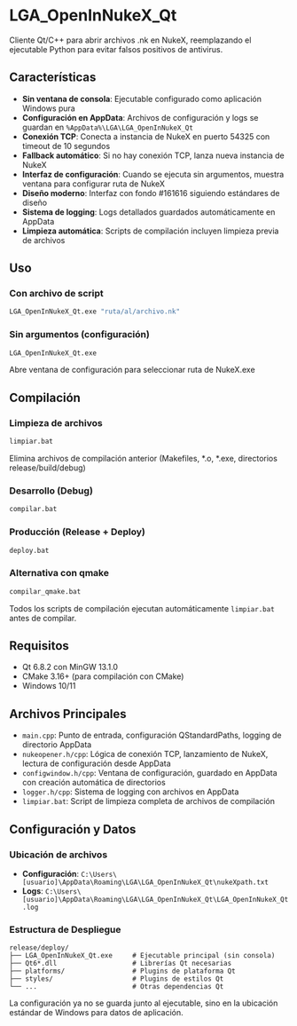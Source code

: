 # LGA_OpenInNukeX_Qt

Cliente Qt/C++ para abrir archivos .nk en NukeX, reemplazando el ejecutable Python para evitar falsos positivos de antivirus.

## Características

- **Sin ventana de consola**: Ejecutable configurado como aplicación Windows pura
- **Configuración en AppData**: Archivos de configuración y logs se guardan en `%AppData%\LGA\LGA_OpenInNukeX_Qt`
- **Conexión TCP**: Conecta a instancia de NukeX en puerto 54325 con timeout de 10 segundos
- **Fallback automático**: Si no hay conexión TCP, lanza nueva instancia de NukeX
- **Interfaz de configuración**: Cuando se ejecuta sin argumentos, muestra ventana para configurar ruta de NukeX
- **Diseño moderno**: Interfaz con fondo #161616 siguiendo estándares de diseño
- **Sistema de logging**: Logs detallados guardados automáticamente en AppData
- **Limpieza automática**: Scripts de compilación incluyen limpieza previa de archivos

## Uso

### Con archivo de script
```bash
LGA_OpenInNukeX_Qt.exe "ruta/al/archivo.nk"
```

### Sin argumentos (configuración)
```bash
LGA_OpenInNukeX_Qt.exe
```
Abre ventana de configuración para seleccionar ruta de NukeX.exe

## Compilación

### Limpieza de archivos
```bash
limpiar.bat
```
Elimina archivos de compilación anterior (Makefiles, *.o, *.exe, directorios release/build/debug)

### Desarrollo (Debug)
```bash
compilar.bat
```

### Producción (Release + Deploy)
```bash
deploy.bat
```

### Alternativa con qmake
```bash
compilar_qmake.bat
```

Todos los scripts de compilación ejecutan automáticamente `limpiar.bat` antes de compilar.

## Requisitos

- Qt 6.8.2 con MinGW 13.1.0
- CMake 3.16+ (para compilación con CMake)
- Windows 10/11

## Archivos Principales

- `main.cpp`: Punto de entrada, configuración QStandardPaths, logging de directorio AppData
- `nukeopener.h/cpp`: Lógica de conexión TCP, lanzamiento de NukeX, lectura de configuración desde AppData
- `configwindow.h/cpp`: Ventana de configuración, guardado en AppData con creación automática de directorios
- `logger.h/cpp`: Sistema de logging con archivos en AppData
- `limpiar.bat`: Script de limpieza completa de archivos de compilación

## Configuración y Datos

### Ubicación de archivos
- **Configuración**: `C:\Users\[usuario]\AppData\Roaming\LGA\LGA_OpenInNukeX_Qt\nukeXpath.txt`
- **Logs**: `C:\Users\[usuario]\AppData\Roaming\LGA\LGA_OpenInNukeX_Qt\LGA_OpenInNukeX_Qt.log`

### Estructura de Despliegue

```
release/deploy/
├── LGA_OpenInNukeX_Qt.exe     # Ejecutable principal (sin consola)
├── Qt6*.dll                   # Librerías Qt necesarias
├── platforms/                 # Plugins de plataforma Qt
├── styles/                    # Plugins de estilos Qt
└── ...                        # Otras dependencias Qt
```

La configuración ya no se guarda junto al ejecutable, sino en la ubicación estándar de Windows para datos de aplicación. 